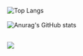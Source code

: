 ![Top Langs](https://github-readme-stats.vercel.app/api/top-langs/?username=ksbeasle&show_icons=true&theme=synthwave)
<br>
<br>
![Anurag's GitHub stats](https://github-readme-stats.vercel.app/api?username=ksbeasle&show_icons=true&theme=synthwave)

<br>
<img src="https://www.codewars.com/users/ksbeasle/badges/large" style="float: left; margin-right: 10px;" />

<!---
ksbeasle/ksbeasle is a ✨ special ✨ repository because its `README.md` (this file) appears on your GitHub profile.
You can click the Preview link to take a look at your changes.
--->
